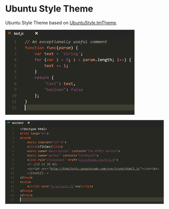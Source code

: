 # Ubuntu Style Theme

Ubuntu Style Theme based on [UbuntuStyle.tmTheme](https://github.com/Colorsublime/Colorsublime-Themes/blob/master/themes/UbuntuStyle.tmTheme).

![js](images/js.png)

![html](images/html.png)
